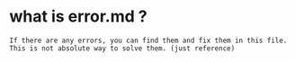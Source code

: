 # what is error.md ?
```
If there are any errors, you can find them and fix them in this file.
This is not absolute way to solve them. (just reference)
```

